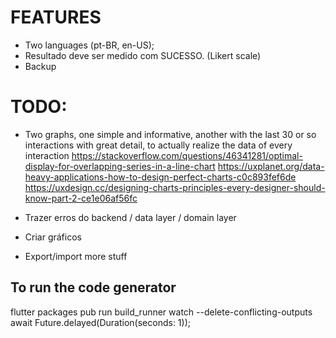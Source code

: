 # FEATURES
- Two languages (pt-BR, en-US);
- Resultado deve ser medido com SUCESSO. (Likert scale)
- Backup

# TODO:
- Two graphs, one simple and informative, another with the last 30 or so interactions with great detail, to actually realize the data of every interaction
	https://stackoverflow.com/questions/46341281/optimal-display-for-overlapping-series-in-a-line-chart
	https://uxplanet.org/data-heavy-applications-how-to-design-perfect-charts-c0c893fef6de
	https://uxdesign.cc/designing-charts-principles-every-designer-should-know-part-2-ce1e06af56fc

- Trazer erros do backend / data layer / domain layer
- Criar gráficos
- Export/import more stuff

## To run the code generator
flutter packages pub run build_runner watch --delete-conflicting-outputs
await Future.delayed(Duration(seconds: 1));



